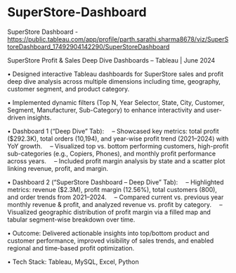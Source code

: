 # SuperStore-Dashboard

SuperStore Dashboard - https://public.tableau.com/app/profile/parth.sarathi.sharma8678/viz/SuperStoreDashboard_17492904142290/SuperStoreDashboard

SuperStore Profit & Sales Deep Dive Dashboards – Tableau | June 2024

• Designed interactive Tableau dashboards for SuperStore sales and profit deep dive analysis across multiple dimensions including time, geography, customer segment, and product category.

• Implemented dynamic filters (Top N, Year Selector, State, City, Customer, Segment, Manufacturer, Sub-Category) to enhance interactivity and user-driven insights.

• Dashboard 1 (“Deep Dive” Tab):
 – Showcased key metrics: total profit ($292.3K), total orders (10,194), and year-wise profit trend (2021–2024) with YoY growth. 
 – Visualized top vs. bottom performing customers, high-profit sub-categories (e.g., Copiers, Phones), and monthly profit performance across years.
 – Included profit margin analysis by state and a scatter plot linking revenue, profit, and margin.
 
• Dashboard 2 (“SuperStore Dashboard – Deep Dive” Tab):
 – Highlighted metrics: revenue ($2.3M), profit margin (12.56%), total customers (800), and order trends from 2021–2024.
 – Compared current vs. previous year monthly revenue & profit, and analyzed revenue vs. profit by category.
 – Visualized geographic distribution of profit margin via a filled map and tabular segment-wise breakdown over time.

• Outcome: Delivered actionable insights into top/bottom product and customer performance, improved visibility of sales trends, and enabled regional and time-based profit optimization.

• Tech Stack: Tableau, MySQL, Excel, Python

